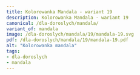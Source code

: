 ```yaml
---
title: Kolorowanka Mandala - wariant 19
description: Kolorowanka Mandala - wariant 19
canonical: /dla-doroslych/mandala/
variant_of: mandala
image: /dla-doroslych/mandala/19/mandala-19.svg
pdf: /dla-doroslych/mandala/19/mandala-19.pdf
alt: "Kolorowanka mandala"
tags:
- dla-doroslych
- mandala
---
```

